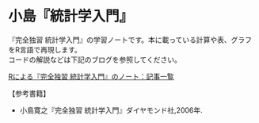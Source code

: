 # 小島『統計学入門』

『完全独習 統計学入門』の学習ノートです。本に載っている計算や表、グラフをR言語で再現します。  
コードの解説などは下記のブログを参照してください。

[Rによる『完全独習 統計学入門』のノート：記事一覧](https://www.anarchive-beta.com/entry/2022/12/13/170000)

【参考書籍】

- 小島寛之『完全独習 統計学入門』ダイヤモンド社,2006年.
